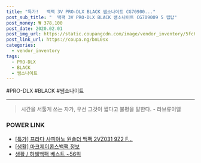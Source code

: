 ```yaml
--- 
title: "특가!   백팩 3V PRO-DLX BLACK 쌤소나이트 CG70900..." 
post_sub_title: "  백팩 3V PRO-DLX BLACK 쌤소나이트 CG709009 5 랩탑" 
post_money: ₩ 378,100 
post_date: 2020.02.01 
post_img_url: https://static.coupangcdn.com/image/vendor_inventory/5fc6/aa0dbbcd5c68d1db799fc872aee579875a00f42756600640e70544ef07b1.jpg 
post_link_url: https://coupa.ng/bnL0sx 
categories: 
  - vendor_inventory 
tags: 
  - PRO-DLX 
  - BLACK 
  - 쌤소나이트 
--- 
```

  #PRO-DLX #BLACK #쌤소나이트 
<hr> 

> 시간을 서툴게 쓰는 자가, 우선 그것이 짧다고 불평을 말한다. - 라브류이엘 


### POWER LINK

* <a href="https://blog.naver.com/sakai111/221787138449" target="_blank">[특가] 프라다 사피아노 원숄더 백팩 2VZ031 9Z2 F...</a>
* <a href="https://blog.naver.com/santokki14/221767889115" target="_blank"> [생활] 마크제이콥스백팩 정보 </a>
* <a href="https://blog.naver.com/santokki14/221788429306" target="_blank">생활 / 허쉘백팩 베스트 ~56위</a>

